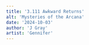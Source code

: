 ```yaml
---
title: '3.111 Awkward Returns'
alt: 'Mysteries of the Arcana'
date: '2024-10-03'
author: 'J Gray'
artist: 'Gennifer'
---
```

